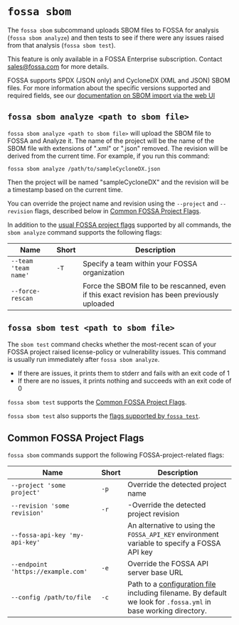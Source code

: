 # `fossa sbom`

The `fossa sbom` subcommand uploads SBOM files to FOSSA for analysis (`fossa sbom analyze`) and then tests to see if there were any issues raised from that analysis (`fossa sbom test`).

This feature is only available in a FOSSA Enterprise subscription. Contact [sales@fossa.com](mailto:sales@fossa.com) for more details.

FOSSA supports SPDX (JSON only) and CycloneDX (XML and JSON) SBOM files. For more information about the specific versions supported and required fields, see our [documentation on SBOM import via the web UI](https://docs.fossa.com/docs/sbom-import)

## `fossa sbom analyze <path to sbom file>`

`fossa sbom analyze <path to sbom file>` will upload the SBOM file to FOSSA and Analyze it. The name of the project will be the name of the SBOM file with extensions of ".xml" or ".json" removed. The revision will be derived from the current time. For example, if you run this command:

```
fossa sbom analyze /path/to/sampleCycloneDX.json
```

Then the project will be named "sampleCycloneDX" and the revision will be a timestamp based on the current time.

You can override the project name and revision using the `--project` and `--revision` flags, described below in [Common FOSSA Project Flags](#common-fossa-project-flags).

In addition to the [usual FOSSA project flags](#common-fossa-project-flags) supported by all commands, the `sbom analyze` command supports the following flags:


| Name                                  | Short | Description                                                                         |
| ------------------------------------- | ----- | ----------------------------------------------------------------------------------- |
| `--team 'team name'` | `-T` | Specify a team within your FOSSA organization |
| `--force-rescan`  | | Force the SBOM file to be rescanned, even if this exact revision has been previously uploaded |

## `fossa sbom test <path to sbom file>`

The `sbom test` command checks whether the most-recent scan of your FOSSA project raised license-policy or vulnerability issues. This command is usually run immediately after `fossa sbom analyze`.

- If there are issues, it prints them to stderr and fails with an exit code of 1
- If there are no issues, it prints nothing and succeeds with an exit code of 0

`fossa sbom test` supports the [Common FOSSA Project Flags](./analyze.md#common-fossa-project-flags).

`fossa sbom test` also supports the [flags supported by `fossa test`](./test.md).

## Common FOSSA Project Flags

`fossa sbom` commands support the following FOSSA-project-related flags:

| Name                               | Short | Description                                                                                                                                            |
| ---------------------------------- | ----- | ------------------------------------------------------------------------------------------------------------------------------------------------------ |
| `--project 'some project'`         | `-p`  | Override the detected project name                                                                                                                     |
| `--revision 'some revision'`       | `-r`  | -Override the detected project revision                                                                                                                |
| `--fossa-api-key 'my-api-key'`     |       | An alternative to using the `FOSSA_API_KEY` environment variable to specify a FOSSA API key                                                            |
| `--endpoint 'https://example.com'` | `-e`  | Override the FOSSA API server base URL                                                                                                                 |
| `--config /path/to/file`           | `-c`  | Path to a [configuration file](../files/fossa-yml.md) including filename. By default we look for `.fossa.yml` in base working directory. |
